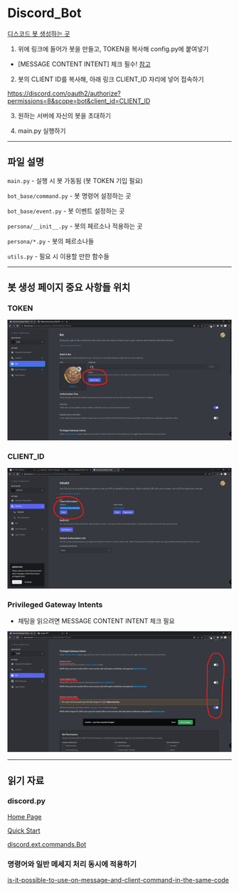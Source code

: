 # Discord_Bot

[디스코드 봇 생성하는 곳](https://discord.com/developers/applications)

1. 위에 링크에 들어가 봇을 만들고, TOKEN을 복사해 config.py에 붙여넣기
- [MESSAGE CONTENT INTENT] 체크 필수! [참고](https://github.com/star14ms/Discord_Bot#privileged-gateway-intents)

2. 봇의 CLIENT ID를 복사해, 아래 링크 CLIENT_ID 자리에 넣어 접속하기

https://discord.com/oauth2/authorize?permissions=8&scope=bot&client_id=CLIENT_ID

3. 원하는 서버에 자신의 봇을 초대하기

4. main.py 실행하기

---

## 파일 설명

`main.py` - 실행 시 봇 가동됨 (봇 TOKEN 기입 필요)

`bot_base/command.py` - 봇 명령어 설정하는 곳

`bot_base/event.py` - 봇 이벤트 설정하는 곳

`persona/__init__.py` - 봇의 페르소나 적용하는 곳

`persona/*.py` - 봇의 페르소나들

`utils.py` - 필요 시 이용할 만한 함수들

---

## 봇 생성 페이지 중요 사항들 위치

### TOKEN
![](bot_base/img/token.png)

### CLIENT_ID
![](bot_base/img/client_id.png)

### Privileged Gateway Intents
- 채팅을 읽으려면 MESSAGE CONTENT INTENT 체크 필요

![](bot_base/img/privileged_gateway_intents.png)

---

## 읽기 자료

### discord.py

[Home Page]()

[Quick Start](https://discordpy.readthedocs.io/en/stable/quickstart.html)

[discord.ext.commands.Bot](https://discordpy.readthedocs.io/en/stable/ext/commands/api.html#bots)


### 명령어와 일반 메세지 처리 동시에 적용하기
[is-it-possible-to-use-on-message-and-client-command-in-the-same-code](https://stackoverflow.com/questions/62150817/is-it-possible-to-use-on-message-and-client-command-in-the-same-code)